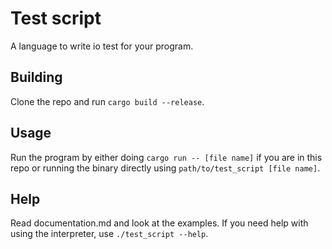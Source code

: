 # Test script
A language to write io test for your program.

## Building
Clone the repo and run `cargo build --release`.

## Usage
Run the program by either doing `cargo run -- [file name]` if you are in this repo or running the binary directly using `path/to/test_script [file name]`.

## Help
Read documentation.md and look at the examples. If you need help with using the interpreter, use `./test_script --help`.
